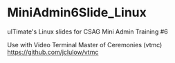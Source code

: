 # MiniAdmin6Slide_Linux
ulTimate's Linux slides for CSAG Mini Admin Training #6

Use with Video Terminal Master of Ceremonies (vtmc)
https://github.com/jclulow/vtmc

